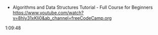 * Algorithms and Data Structures Tutorial - Full Course for Beginners
  https://www.youtube.com/watch?v=8hly31xKli0&ab_channel=freeCodeCamp.org

1:09:48